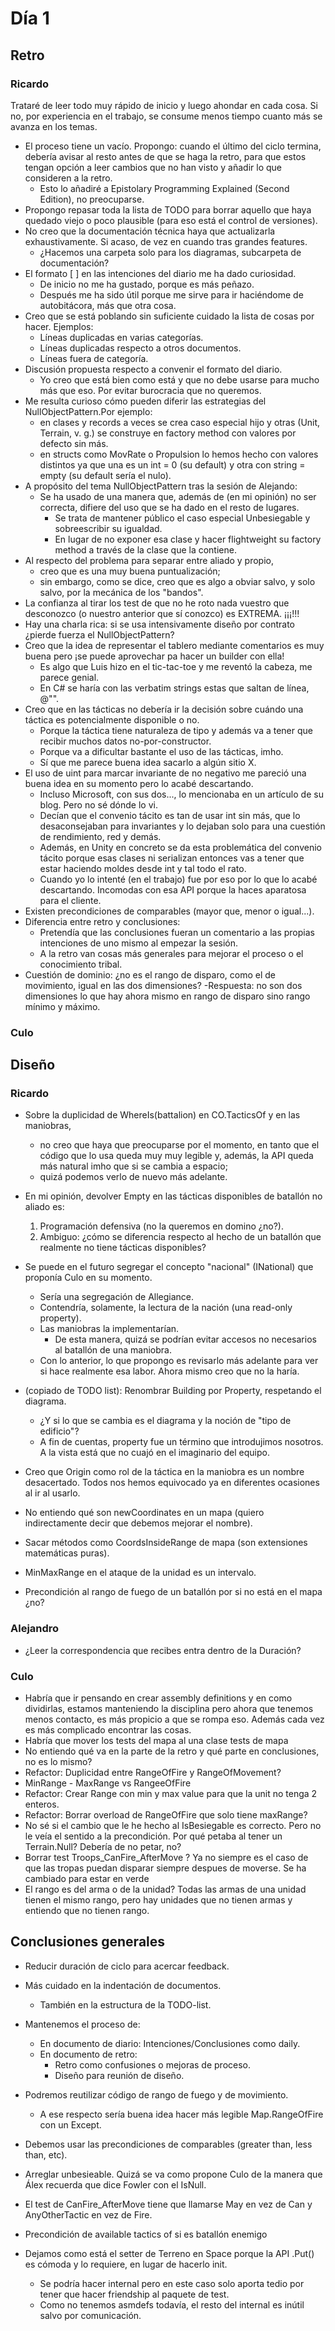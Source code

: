 ﻿# Día 1

## Retro

### Ricardo

Trataré de leer todo muy rápido de inicio y luego ahondar en cada cosa.
Si no, por experiencia en el trabajo, se consume menos tiempo cuanto más se avanza en los temas.

- El proceso tiene un vacío. Propongo: cuando el último del ciclo termina, debería avisar al resto antes de que se haga la retro, para que estos tengan opción a leer cambios que no han visto y añadir lo que consideren a la retro.
    - Esto lo añadiré a Epistolary Programming Explained (Second Edition), no preocuparse.
- Propongo repasar toda la lista de TODO para borrar aquello que haya quedado viejo o poco plausible (para eso está el control de versiones).
- No creo que la documentación técnica haya que actualizarla exhaustivamente. Si acaso, de vez en cuando tras grandes features.
    - ¿Hacemos una carpeta solo para los diagramas, subcarpeta de documentación?
- El formato [ ] en las intenciones del diario me ha dado curiosidad.
    - De inicio no me ha gustado, porque es más peñazo.
    - Después me ha sido útil porque me sirve para ir haciéndome de autobitácora, más que otra cosa.
- Creo que se está poblando sin suficiente cuidado la lista de cosas por hacer. Ejemplos:
    - Líneas duplicadas en varias categorías.
    - Líneas duplicadas respecto a otros documentos.
    - Líneas fuera de categoría.
- Discusión propuesta respecto a convenir el formato del diario.
    - Yo creo que está bien como está y que no debe usarse para mucho más que eso. Por evitar burocracia que no queremos.
- Me resulta curioso cómo pueden diferir las estrategias del NullObjectPattern.Por ejemplo:
    - en clases y records a veces se crea caso especial hijo y otras (Unit, Terrain, v. g.) se construye en factory method con valores por defecto sin más.
    - en structs como MovRate o Propulsion lo hemos hecho con valores distintos ya que una es un int = 0 (su default) y otra con string = empty (su default sería el nulo).
- A propósito del tema NullObjectPattern tras la sesión de Alejando:
    - Se ha usado de una manera que, además de (en mi opinión) no ser correcta, difiere del uso que se ha dado en el resto de lugares.
        - Se trata de mantener público el caso especial Unbesiegable y sobreescribir su igualdad.
        - En lugar de no exponer esa clase y hacer flightweight su factory method a través de la clase que la contiene.
- Al respecto del problema para separar entre aliado y propio,
    - creo que es una muy buena puntualización;
    - sin embargo, como se dice, creo que es algo a obviar salvo, y solo salvo, por la mecánica de los "bandos".
- La confianza al tirar los test de que no he roto nada vuestro que desconozco (o nuestro anterior que sí conozco) es EXTREMA. ¡¡¡!!!
- Hay una charla rica: si se usa intensivamente diseño por contrato ¿pierde fuerza el NullObjectPattern?
- Creo que la idea de representar el tablero mediante comentarios es muy buena pero ¡se puede aprovechar pa hacer un builder con ella!
    - Es algo que Luis hizo en el tic-tac-toe y me reventó la cabeza, me parece genial.
    - En C# se haría con las verbatim strings estas que saltan de línea, @"".
- Creo que en las tácticas no debería ir la decisión sobre cuándo una táctica es potencialmente disponible o no.
    - Porque la táctica tiene naturaleza de tipo y además va a tener que recibir muchos datos no-por-constructor.
    - Porque va a dificultar bastante el uso de las tácticas, imho.
    - Sí que me parece buena idea sacarlo a algún sitio X.
- El uso de uint para marcar invariante de no negativo me pareció una buena idea en su momento pero lo acabé descartando.
    - Incluso Microsoft, con sus dos..., lo mencionaba en un artículo de su blog. Pero no sé dónde lo vi.
    - Decían que el convenio tácito es tan de usar int sin más, que lo desaconsejaban para invariantes y lo dejaban solo para una cuestión de rendimiento, red y demás.
    - Además, en Unity en concreto se da esta problemática del convenio tácito porque esas clases ni serializan entonces vas a tener que estar haciendo moldes desde int y tal todo el rato.
    - Cuando yo lo intenté (en el trabajo) fue por eso por lo que lo acabé descartando. Incomodas con esa API porque la haces aparatosa para el cliente.
- Existen precondiciones de comparables (mayor que, menor o igual...).
- Diferencia entre retro y conclusiones:
    - Pretendía que las conclusiones fueran un comentario a las propias intenciones de uno mismo al empezar la sesión.
    - A la retro van cosas más generales para mejorar el proceso o el conocimiento tribal.
- Cuestión de dominio: ¿no es el rango de disparo, como el de movimiento, igual en las dos dimensiones?
  -Respuesta: no son dos dimensiones lo que hay ahora mismo en rango de disparo sino rango mínimo y máximo.

### Culo

## Diseño

### Ricardo

- Sobre la duplicidad de WhereIs(battalion) en CO.TacticsOf y en las maniobras,
    - no creo que haya que preocuparse por el momento, en tanto que el código que lo usa queda muy muy legible y, además, la API queda más natural imho que si se cambia a espacio;
    - quizá podemos verlo de nuevo más adelante.

- En mi opinión, devolver Empty en las tácticas disponibles de batallón no aliado es:
    1. Programación defensiva (no la queremos en domino ¿no?).
    2. Ambiguo: ¿cómo se diferencia respecto al hecho de un batallón que realmente no tiene tácticas disponibles?

- Se puede en el futuro segregar el concepto "nacional" (INational) que proponía Culo en su momento.
    - Sería una segregación de Allegiance.
    - Contendría, solamente, la lectura de la nación (una read-only property).
    - Las maniobras la implementarían.
        - De esta manera, quizá se podrían evitar accesos no necesarios al batallón de una maniobra.
    - Con lo anterior, lo que propongo es revisarlo más adelante para ver si hace realmente esa labor. Ahora mismo creo que no la haría.

- (copiado de TODO list): Renombrar Building por Property, respetando el diagrama.
    - ¿Y si lo que se cambia es el diagrama y la noción de "tipo de edificio"?
    - A fin de cuentas, property fue un término que introdujimos nosotros. A la vista está que no cuajó en el imaginario del equipo.
- Creo que Origin como rol de la táctica en la maniobra es un nombre desacertado. Todos nos hemos equivocado ya en diferentes ocasiones al ir al usarlo.
- No entiendo qué son newCoordinates en un mapa (quiero indirectamente decir que debemos mejorar el nombre).
- Sacar métodos como CoordsInsideRange de mapa (son extensiones matemáticas puras).
- MinMaxRange en el ataque de la unidad es un intervalo.
- Precondición al rango de fuego de un batallón por si no está en el mapa ¿no?

### Alejandro

- ¿Leer la correspondencia que recibes entra dentro de la Duración?

### Culo

- Habría que ir pensando en crear assembly definitions y en como dividirlas, estamos manteniendo la disciplina pero ahora que tenemos menos contacto, es más propicio a que se rompa eso. Además cada vez es más complicado encontrar las cosas.
- Habría que mover los tests del mapa al una clase tests de mapa
- No entiendo qué va en la parte de la retro y qué parte en conclusiones, no es lo mismo?
- Refactor: Duplicidad entre RangeOfFire y RangeOfMovement?
- MinRange - MaxRange vs RangeeOfFire
- Refactor: Crear Range con min y max value para que la unit no tenga 2 enteros.
- Refactor: Borrar overload de RangeOfFire que solo tiene maxRange?
- No sé si el cambio que le he hecho al IsBesiegable es correcto. Pero no le veía el sentido a la precondición. Por qué petaba al tener un Terrain.Null? Debería de no petar, no?
- Borrar test Troops_CanFire_AfterMove ? Ya no siempre es el caso de que las tropas puedan disparar siempre despues de moverse. Se ha cambiado para estar en verde
- El rango es del arma o de la unidad? Todas las armas de una unidad tienen el mismo rango, pero hay unidades que no tienen armas y entiendo que no tienen rango.

## Conclusiones generales

- Reducir duración de ciclo para acercar feedback.
- Más cuidado en la indentación de documentos.
    - También en la estructura de la TODO-list.
- Mantenemos el proceso de:
    - En documento de diario: Intenciones/Conclusiones como daily.
    - En documento de retro:
        - Retro como confusiones o mejoras de proceso.
        - Diseño para reunión de diseño.

- Podremos reutilizar código de rango de fuego y de movimiento.
    - A ese respecto sería buena idea hacer más legible Map.RangeOfFire con un Except.
- Debemos usar las precondiciones de comparables (greater than, less than, etc).
- Arreglar unbesieable. Quizá se va como propone Culo de la manera que Álex recuerda que dice Fowler con el IsNull.
- El test de CanFire_AfterMove tiene que llamarse May en vez de Can y AnyOtherTactic en vez de Fire.
- Precondición de available tactics of si es batallón enemigo
- Dejamos como está el setter de Terreno en Space porque la API .Put() es cómoda y lo requiere, en lugar de hacerlo init.
    - Se podría hacer internal pero en este caso solo aporta tedio por tener que hacer friendship al paquete de test.
    - Como no tenemos asmdefs todavía, el resto del internal es inútil salvo por comunicación.
